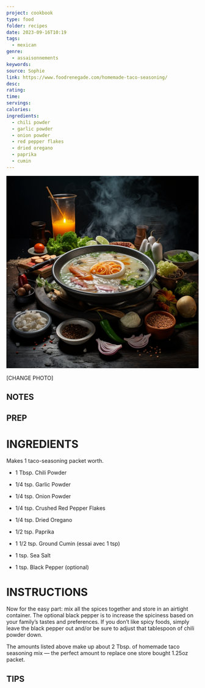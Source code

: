 ```yaml
---
project: cookbook
type: food
folder: recipes
date: 2023-09-16T10:19
tags:
  - mexican
genre:
  - assaisonnements
keywords: 
source: Sophie
link: https://www.foodrenegade.com/homemade-taco-seasoning/
desc: 
rating: 
time: 
servings: 
calories: 
ingredients:
  - chili powder
  - garlic powder
  - onion powder
  - red pepper flakes
  - dried oregano
  - paprika
  - cumin
---
```


![IMAGE](_default.png)


[CHANGE PHOTO]


## NOTES




## PREP


# INGREDIENTS

Makes 1 taco-seasoning packet worth.

- 1 Tbsp. Chili Powder
    
- 1/4 tsp. Garlic Powder
    
- 1/4 tsp. Onion Powder
    
- 1/4 tsp. Crushed Red Pepper Flakes
    
- 1/4 tsp. Dried Oregano
    
- 1/2 tsp. Paprika
    
- 1 1/2 tsp. Ground Cumin (essai avec 1 tsp)
    
- 1 tsp. Sea Salt
    
- 1 tsp. Black Pepper (optional)

# INSTRUCTIONS

Now for the easy part: mix all the spices together and store in an airtight container. The optional black pepper is to increase the spiciness based on your family’s tastes and preferences. If you don’t like spicy foods, simply leave the black pepper out and/or be sure to adjust that tablespoon of chili powder down.

The amounts listed above make up about 2 Tbsp. of homemade taco seasoning mix — the perfect amount to replace one store bought 1.25oz packet.


## TIPS



